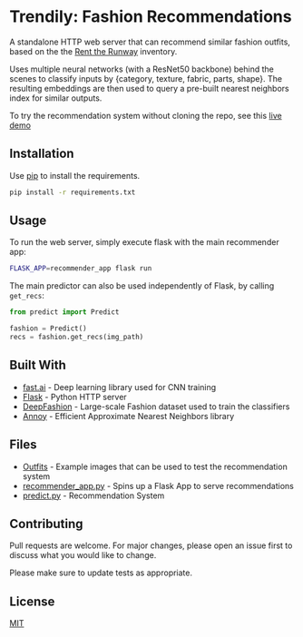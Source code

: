 # Trendily: Fashion Recommendations

A standalone HTTP web server that can recommend similar fashion outfits, based on the the [Rent the Runway](https://www.renttherunway.com/) inventory.

Uses multiple neural networks (with a ResNet50 backbone) behind the scenes to classify inputs by {category, texture, fabric, parts, shape}. The resulting embeddings are then used to query a pre-built nearest neighbors index for similar outputs.

To try the recommendation system without cloning the repo, see this [live demo](https://fashionrecs.samantha.codes/home)

## Installation

Use [pip](https://pip.pypa.io/en/stable/) to install the requirements.

```bash
pip install -r requirements.txt
```

## Usage

To run the web server, simply execute flask with the main recommender app:

```sh
FLASK_APP=recommender_app flask run
```

The main predictor can also be used independently of Flask, by calling `get_recs`:

```python
from predict import Predict

fashion = Predict()
recs = fashion.get_recs(img_path)
```

## Built With

* [fast.ai](https://www.fast.ai/) - Deep learning library used for CNN training
* [Flask](http://flask.pocoo.org/) - Python HTTP server
* [DeepFashion](http://mmlab.ie.cuhk.edu.hk/projects/DeepFashion/AttributePrediction.html) - Large-scale Fashion dataset used to train the classifiers
* [Annoy](https://github.com/spotify/annoy) - Efficient Approximate Nearest Neighbors library

## Files
* [Outfits](https://github.com/MsJacksonIYN/Mod5_FashionRecommendations/tree/master/Outfits) - Example images that can be used to test the recommendation system 
* [recommender_app.py](https://github.com/MsJacksonIYN/Mod5_FashionRecommendations/blob/master/recommender_app.py) - Spins up a Flask App to serve recommendations 
* [predict.py](https://github.com/MsJacksonIYN/Mod5_FashionRecommendations/blob/master/predict.py) - Recommendation System

## Contributing
Pull requests are welcome. For major changes, please open an issue first to discuss what you would like to change.

Please make sure to update tests as appropriate.

## License
[MIT](https://choosealicense.com/licenses/mit/)
